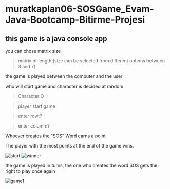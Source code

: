 ﻿# muratkaplan06-SOSGame_Evam-Java-Bootcamp-Bitirme-Projesi
## this game is a java console app
you can chose matrix size
>matrix of length:(size can be selected from different options between 3 and 7)

the game is played between the computer and the user

who will start game and character is decided at random

>Character:O

>player start game

>enter row:?

>enter column:?

Whoever creates the "SOS" Word earns a point

The player with the most points at the end of the game wins.

![start](https://user-images.githubusercontent.com/62430581/180194570-be80187f-dabf-4ea9-a722-5408ee76a940.png)   ![winner](https://user-images.githubusercontent.com/62430581/180196087-8bc0539a-a74f-418e-aae8-d9e1d7edb2df.png)

the game is played in turns, the one who creates the word SOS gets the right to play once again
 
 ![game1](https://user-images.githubusercontent.com/62430581/180195618-dabc6222-92c4-41f0-9982-bf538a65830b.png)

